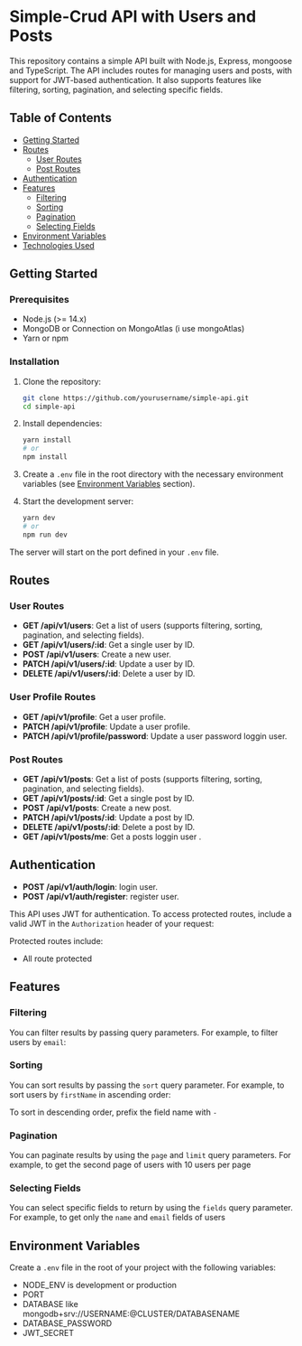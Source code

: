 # Simple-Crud API with Users and Posts

This repository contains a simple API built with Node.js, Express, mongoose and TypeScript. The API includes routes for managing users and posts, with support for JWT-based authentication. It also supports features like filtering, sorting, pagination, and selecting specific fields.

## Table of Contents

- [Getting Started](#getting-started)
- [Routes](#routes)
  - [User Routes](#user-routes)
  - [Post Routes](#post-routes)
- [Authentication](#authentication)
- [Features](#features)
  - [Filtering](#filtering)
  - [Sorting](#sorting)
  - [Pagination](#pagination)
  - [Selecting Fields](#selecting-fields)
- [Environment Variables](#environment-variables)
- [Technologies Used](#technologies-used)

## Getting Started

### Prerequisites

- Node.js (>= 14.x)
- MongoDB or Connection on MongoAtlas (i use mongoAtlas)
- Yarn or npm

### Installation

1. Clone the repository:

   ```bash
   git clone https://github.com/yourusername/simple-api.git
   cd simple-api
   ```

2. Install dependencies:

   ```bash
   yarn install
   # or
   npm install
   ```

3. Create a `.env` file in the root directory with the necessary environment variables (see [Environment Variables](#environment-variables) section).

4. Start the development server:

   ```bash
   yarn dev
   # or
   npm run dev
   ```

The server will start on the port defined in your `.env` file.

## Routes

### User Routes

- **GET /api/v1/users**: Get a list of users (supports filtering, sorting, pagination, and selecting fields).
- **GET /api/v1/users/:id**: Get a single user by ID.
- **POST /api/v1/users**: Create a new user.
- **PATCH /api/v1/users/:id**: Update a user by ID.
- **DELETE /api/v1/users/:id**: Delete a user by ID.

### User Profile Routes

- **GET /api/v1/profile**: Get a user profile.
- **PATCH /api/v1/profile**: Update a user profile.
- **PATCH /api/v1/profile/password**: Update a user password loggin user.

### Post Routes

- **GET /api/v1/posts**: Get a list of posts (supports filtering, sorting, pagination, and selecting fields).
- **GET /api/v1/posts/:id**: Get a single post by ID.
- **POST /api/v1/posts**: Create a new post.
- **PATCH /api/v1/posts/:id**: Update a post by ID.
- **DELETE /api/v1/posts/:id**: Delete a post by ID.
- **GET /api/v1/posts/me**: Get a posts loggin user .

## Authentication

- **POST /api/v1/auth/login**: login user.
- **POST /api/v1/auth/register**: register user.

This API uses JWT for authentication. To access protected routes, include a valid JWT in the `Authorization` header of your request:

Protected routes include:

- All route protected

## Features

### Filtering

You can filter results by passing query parameters. For example, to filter users by `email`:

### Sorting

You can sort results by passing the `sort` query parameter. For example, to sort users by `firstName` in ascending order:

To sort in descending order, prefix the field name with `-`

### Pagination

You can paginate results by using the `page` and `limit` query parameters. For example, to get the second page of users with 10 users per page

### Selecting Fields

You can select specific fields to return by using the `fields` query parameter. For example, to get only the `name` and `email` fields of users

## Environment Variables

Create a `.env` file in the root of your project with the following variables:

- NODE_ENV is development or production
- PORT
- DATABASE like mongodb+srv://USERNAME:<PASSWORD>@CLUSTER/DATABASENAME
- DATABASE_PASSWORD
- JWT_SECRET
